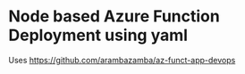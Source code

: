 # Node based Azure Function Deployment using yaml

Uses https://github.com/arambazamba/az-funct-app-devops